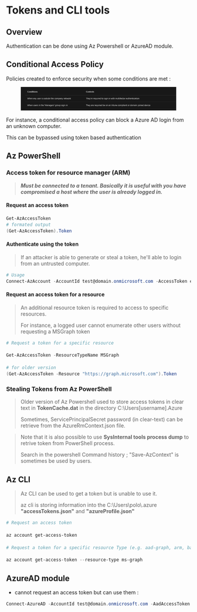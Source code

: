 # Tokens and CLI tools

## Overview

Authentication can be done using Az Powershell or AzureAD module.

## Conditional Access Policy

Policies created to enforce security when some conditions are met :

<figure><img src="../../../../.gitbook/assets/image (3).png" alt=""><figcaption></figcaption></figure>

For instance, a conditional access policy can block a Azure AD login from an unknown computer.

This can be bypassed using token based authentication

## Az PowerShell

### Access token for resource manager (ARM)

> _**Must be connected to a tenant. Basically it is useful with you have compromised a host where the user is already logged in.**_

#### Request an access token

```powershell
Get-AzAccessToken
# formated output
(Get-AzAccessToken).Token
```

#### Authenticate using the token

> If an attacker is able to generate or steal a token, he'll able to login from an untrusted computer.

```powershell
# Usage 
Connect-AzAccount -AccountId test@domain.onmicrosoft.com -AccessToken ey<SNIP>..
```

#### Request an access token for a resource

> An additional resource token is required to access to specific resources.
>
> For instance, a logged user cannot enumerate other users without requesting a MSGraph token

```powershell
# Request a token for a specific resource

Get-AzAccessToken -ResourceTypeName MSGraph

# for older version
(Get-AzAccessToken -Resource "https://graph.microsoft.com").Token
```

### Stealing Tokens from Az PowerShell

> Older version of Az Powershell used to store access tokens in clear text in **TokenCache.dat** in the directory C:\Users\[username].Azure
>
> Sometimes, ServicePrincipalSecret password (in clear-text) can be retrieve from the AzureRmContext.json file.

> Note that it is also possible to use **SysInternal tools process dump** to retrive token from  PowerShell process.
>
> Search in the powershell Command history ; "Save-AzContext" is sometimes be used by users.

## Az CLI

> Az CLI can be used to get a token but is unable to use it.
>
> az cli is storing information into the C:\Users\polo\\.azure **"accessTokens.json"** and **"azureProfile.json"**
>
>

```powershell
# Request an access token

az account get-access-token

# Request a token for a specific resource Type (e.g. aad-graph, arm, batch, data-lake, media, ms-graph, oss-rdbms

az account get-access-token --resource-type ms-graph
```

## AzureAD module

* cannot request an access token but can use them :&#x20;

```powershell
Connect-AzureAD -AccountId test@domain.onmicrosoft.com -AadAccessToken ey...
```
